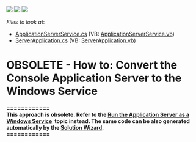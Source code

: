 <!-- default badges list -->
![](https://img.shields.io/endpoint?url=https://codecentral.devexpress.com/api/v1/VersionRange/134575890/13.1.5%2B)
[![](https://img.shields.io/badge/Open_in_DevExpress_Support_Center-FF7200?style=flat-square&logo=DevExpress&logoColor=white)](https://supportcenter.devexpress.com/ticket/details/E4043)
[![](https://img.shields.io/badge/📖_How_to_use_DevExpress_Examples-e9f6fc?style=flat-square)](https://docs.devexpress.com/GeneralInformation/403183)
<!-- default badges end -->
<!-- default file list -->
*Files to look at*:

* [ApplicationServerService.cs](./CS/ApplicationServerService/ApplicationServerService.cs) (VB: [ApplicationServerService.vb](./VB/ApplicationServerService/ApplicationServerService.vb))
* [ServerApplication.cs](./CS/ApplicationServerService/ServerApplication.cs) (VB: [ServerApplication.vb](./VB/ApplicationServerService/ServerApplication.vb))
<!-- default file list end -->
# OBSOLETE - How to: Convert the Console Application Server to the Windows Service


<p><strong>============</strong><br><strong>This approach is obsolete. Refer to the <a href="https://documentation.devexpress.com/eXpressAppFramework/113360/Concepts/Security-System/Run-the-Application-Server-as-a-Windows-Service">Run the Application Server as a Windows Service</a>  topic instead. The same code can be also generated automatically by the <a href="https://documentation.devexpress.com/eXpressAppFramework/113624/Design-Time-Features/Solution-Wizard">Solution Wizard</a>.</strong><br><strong>============</strong></p>

<br/>


